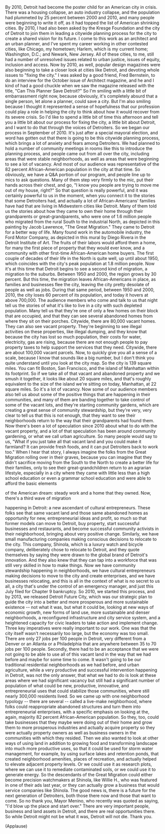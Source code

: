 
By 2010, Detroit had become the poster child
for an American city in crisis.
There was a housing collapse,
an auto industry collapse,
and the population had plummeted by 25 percent
between 2000 and 2010,
and many people were beginning to write it off,
as it had topped the list of American shrinking cities.
By 2010, I had also been asked by
the Kresge Foundation and the city of Detroit
to join them in leading a citywide planning process
for the city to create a shared vision for its future.
I come to this work
as an architect and an urban planner,
and I&#39;ve spent my career working
in other contested cities,
like Chicago, my hometown;
Harlem, which is my current home;
Washington, D.C.; and Newark, New Jersey.
All of these cities, to me, still had a number
of unresolved issues related to urban justice,
issues of equity, inclusion and access.
Now by 2010, as well,
popular design magazines were also beginning
to take a closer look at cities like Detroit,
and devoting whole issues to &quot;fixing the city.&quot;
I was asked by a good friend, Fred Bernstein,
to do an interview for the October issue
of Architect magazine,
and he and I kind of had a good chuckle
when we saw the magazine released with the title,
&quot;Can This Planner Save Detroit?&quot;
So I&#39;m smiling with a little bit
of embarrassment right now,
because obviously, it&#39;s completely absurd
that a single person, let alone a planner,
could save a city.
But I&#39;m also smiling because I thought it represented
a sense of hopefulness that our profession
could play a role in helping the city to think about
how it would recover from its severe crisis.
So I&#39;d like to spend a little bit of time this afternoon
and tell you a little bit about our process
for fixing the city, a little bit about Detroit,
and I want to do that through
the voices of Detroiters.
So we began our process in September of 2010.
It&#39;s just after a special mayoral election,
and word has gotten out that there is going to be
this citywide planning process,
which brings a lot of anxiety and fears
among Detroiters.
We had planned to hold a number
of community meetings in rooms like this
to introduce the planning process,
and people came out from all over the city,
including areas that were stable neighborhoods,
as well as areas that were beginning to see
a lot of vacancy.
And most of our audience was representative
of the 82 percent African-American population
in the city at that time.
So obviously, we have a Q&amp;A portion of our program,
and people line up to mics to ask questions.
Many of them step very firmly to the mic,
put their hands across their chest, and go,
&quot;I know you people are trying to
move me out of my house, right?&quot;
So that question is really powerful,
and it was certainly powerful to us in the moment,
when you connect it to the stories
that some Detroiters had,
and actually a lot of African-Americans&#39;
families have had
that are living in Midwestern cities like Detroit.
Many of them told us the stories about
how they came to own their home
through their grandparents or great-grandparents,
who were one of 1.6 million people who migrated
from the rural South to the industrial North,
as depicted in this painting by Jacob Lawrence,
&quot;The Great Migration.&quot;
They came to Detroit for a better way of life.
Many found work in the automobile industry,
the Ford Motor Company, as depicted in this mural
by Diego Rivera in the Detroit Institute of Art.
The fruits of their labors would afford them a home,
for many the first piece of property
that they would ever know,
and a community with other first-time
African-American home buyers.
The first couple of decades of their life in the North
is quite well, up until about 1950,
which coincides with the city&#39;s peak population
at 1.8 million people.
Now it&#39;s at this time that Detroit begins to see
a second kind of migration,
a migration to the suburbs.
Between 1950 and 2000,
the region grows by 30 percent.
But this time, the migration leaves
African-Americans in place,
as families and businesses flee the city,
leaving the city pretty desolate of people
as well as jobs.
During that same period, between
1950 and 2000, 2010,
the city loses 60 percent of its population,
and today it hovers at above 700,000.
The audience members who come
and talk to us that night
tell us the stories of what it&#39;s like to live in a city
with such depleted population.
Many tell us that they&#39;re one of only a few homes
on their block that are occupied,
and that they can see several abandoned homes
from where they sit on their porches.
Citywide, there are 80,000 vacant homes.
They can also see vacant property.
They&#39;re beginning to see illegal activities
on these properties, like illegal dumping,
and they know that because the city
has lost so much population,
their costs for water, electricity, gas are rising,
because there are not enough people
to pay property taxes
to help support the services that they need.
Citywide, there are about 100,000 vacant parcels.
Now, to quickly give you all a sense of a scale,
because I know that sounds like a big number,
but I don&#39;t think you quite understand
until you look at the city map.
So the city is 139 square miles.
You can fit Boston, San Francisco,
and the island of Manhattan
within its footprint.
So if we take all of that vacant
and abandoned property
and we smush it together,
it looks like about 20 square miles,
and that&#39;s roughly equivalent to the size
of the island we&#39;re sitting on today, Manhattan,
at 22 square miles.
So it&#39;s a lot of vacancy.
Now some of our audience members
also tell us about some of the positive things
that are happening in their communities,
and many of them are banding together
to take control of some of the vacant lots,
and they&#39;re starting community gardens,
which are creating a great sense
of community stewardship,
but they&#39;re very, very clear to tell us
that this is not enough,
that they want to see their neighborhoods
return to the way that their
grandparents had found them.
Now there&#39;s been a lot of speculation since 2010
about what to do with the vacant property,
and a lot of that speculation has
been around community gardening,
or what we call urban agriculture.
So many people would say to us,
&quot;What if you just take all that vacant land
and you could make it farmland?
It can provide fresh foods,
and it can put Detroiters back to work too.&quot;
When I hear that story,
I always imagine the folks from the Great Migration
rolling over in their graves,
because you can imagine that they didn&#39;t sacrifice
moving from the South to the North
to create a better life for their families,
only to see their great-grandchildren
return to an agrarian lifestyle,
especially in a city where they came
with little less than a high school education
or even a grammar school education
and were able to afford the basic elements

of the American dream:
steady work and a home that they owned.
Now, there&#39;s a third wave of migration

happening in Detroit:
a new ascendant of cultural entrepreneurs.
These folks see that same vacant land
and those same abandoned homes
as opportunity for new,
entrepreneurial ideas and profit,
so much so that former models
can move to Detroit,
buy property, start successful
businesses and restaurants,
and become successful community
activists in their neighborhood,
bringing about very positive change.
Similarly, we have small manufacturing companies
making conscious decisions to relocate to the city.
This company, Shinola, which is a luxury watch
and bicycle company,
deliberately chose to relocate to Detroit,
and they quote themselves by saying
they were drawn to the global brand 
of Detroit&#39;s innovation.
And they also knew that 
they can tap into a workforce
that was still very skilled in how to make things.
Now we have community stewardship
happening in neighborhoods,
we have cultural entrepreneurs making decisions
to move to the city and create enterprises,
and we have businesses relocating,
and this is all in the context
of what is no secret to us all,
a city that&#39;s under the control
of an emergency manager,
and just this July filed for Chapter 9 bankruptcy.
So 2010, we started this process, and by 2013,
we released Detroit Future City,
which was our strategic plan to guide the city
into a better and more prosperous
and more sustainable existence --
not what it was, but what it could be,
looking at new ways of economic growth,
new forms of land use,
more sustainable and denser neighborhoods,
a reconfigured infrastructure
and city service system,
and a heightened capacity for civic leaders
to take action and implement change.
Three key imperatives were really important
to our work.
One was that the city itself
wasn&#39;t necessarily too large,
but the economy was too small.
There are only 27 jobs per 100 people in Detroit,
very different from a Denver
or an Atlanta or a Philadelphia
that are anywhere between 
35 to 70 jobs per 100 people.
Secondly, there had to be an acceptance
that we were not going to be able to use
all of this vacant land in the way that we had before
and maybe for some time to come.
It wasn&#39;t going to be our traditional
residential neighborhoods
as we had before,
and urban agriculture, while a very productive
and successful intervention happening in Detroit,
was not the only answer,
that what we had to do is look at these areas
where we had significant vacancy
but still had a significant number of population
of what could be new, productive, innovative,
and entrepreneurial uses
that could stabilize those communities,
where still nearly 300,000 residents lived.
So we came up with one neighborhood typology --
there are several --
called a live-make neighborhood,
where folks could reappropriate
abandoned structures
and turn them into entrepreneurial enterprises,
with a specific emphasis on looking at the, again,
majority 82 percent African-American population.
So they, too, could take businesses
that they maybe were doing out of their home
and grow them to more prosperous industries
and actually acquire property so they were actually
property owners as well as business owners
in the communities with which they resided.
Then we also wanted to look at other ways
of using land in addition to growing food
and transforming landscape into
much more productive uses,
so that it could be used for storm
water management, for example,
by using surface lakes and retention ponds,
that created neighborhood amenities,
places of recreation,
and actually helped to elevate
adjacent property levels.
Or we could use it as research plots,
where we can use it to remediate contaminated soils,
or we could use it to generate energy.
So the descendants of the Great Migration
could either become precision
watchmakers at Shinola,
like Willie H., who was featured
in one of their ads last year,
or they can actually grow a business
that would service companies like Shinola.
The good news is, there is a future
for the next generation of Detroiters,
both those there now and those that want to come.
So no thank you, Mayor Menino,
who recently was quoted as saying,
&quot;I&#39;d blow up the place and start over.&quot;
There are very important people,
business and land assets in Detroit,
and there are real opportunities there.
So while Detroit might not be what it was,
Detroit will not die.
Thank you.

(Applause)


